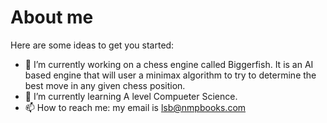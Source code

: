 # About me


Here are some ideas to get you started:

- 🔭 I’m currently working on a chess engine called Biggerfish. It is an AI based engine that will user a minimax algorithm to try to determine the best move in any given chess position. 
- 🌱 I’m currently learning A level Compueter Science. 
- 📫 How to reach me: my email is lsb@nmpbooks.com
